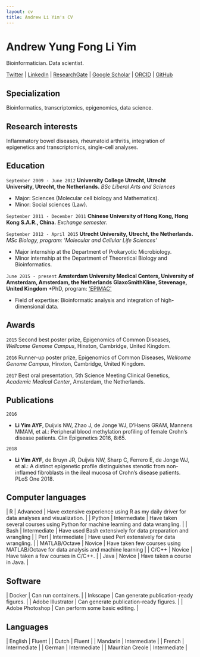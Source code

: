 ```yaml
---
layout: cv
title: Andrew Li Yim's CV
---
```

# Andrew Yung Fong Li Yim
Bioinformatician. Data scientist.

<div id="webaddress">
<a href="https://twitter.com/ndly91">Twitter</a>
  | <a href="https://www.linkedin.com/in/andrew-li-yim-840a10a0/">LinkedIn</a>
  | <a href="https://www.researchgate.net/profile/Andrew_Li_Yim">ResearchGate</a>
  | <a href="https://scholar.google.nl/citations?view_op=list_works&hl=en&user=4I7rgpUAAAAJ">Google Scholar</a>
  | <a href="https://orcid.org/0000-0002-0754-0953">ORCID</a>
  | <a href="https://github.com/ND91">GitHub</a>
</div>

## Specialization

Bioinformatics, transcriptomics, epigenomics, data science.


## Research interests

Inflammatory bowel diseases, rheumatoid arthritis, integration of epigenetics and transcriptomics, single-cell analyses.


## Education

`September 2009 - June 2012`
__University College Utrecht, Utrecht University, Utrecht, the Netherlands.__
*BSc Liberal Arts and Sciences*
* Major: Sciences (Molecular cell biology and Mathematics).
* Minor: Social sciences (Law).

`September 2011 - December 2011`
__Chinese University of Hong Kong, Hong Kong S.A.R., China.__
*Exchange semester.*

`September 2012 - April 2015`
__Utrecht University, Utrecht, the Netherlands.__
*MSc Biology, program: 'Molecular and Cellular Life Sciences'*
* Major internship at the Department of Prokaryotic Microbiology.
* Minor internship at the Department of Theoretical Biology and Bioinformatics.

`June 2015 - present`
__Amsterdam University Medical Centers, University of Amsterdam, Amsterdam, the Netherlands__
__GlaxoSmithKline, Stevenage, United Kingdom__
*PhD, program: ['EPIMAC'](https://cordis.europa.eu/project/rcn/193846/factsheet/en)
* Field of expertise: Bioinformatic analysis and integration of high-dimensional data.


## Awards

`2015`
Second best poster prize, Epigenomics of Common Diseases, *Wellcome Genome Campus*, Hinxton, Cambridge, United Kingdom.

`2016`
Runner-up poster prize, Epigenomics of Common Diseases, *Wellcome Genome Campus*, Hinxton, Cambridge, United Kingdom.

`2017`
Best oral presentation, 5th Science Meeting Clinical Genetics, *Academic Medical Center*, Amsterdam, the Netherlands.


## Publications

`2016`
* __Li Yim AYF__, Duijvis NW, Zhao J, de Jonge WJ, D’Haens GRAM, Mannens MMAM, et al.: Peripheral blood methylation profiling of female Crohn’s disease patients. Clin Epigenetics 2016, 8:65.

`2018`
* __Li Yim AYF__, de Bruyn JR, Duijvis NW, Sharp C, Ferrero E, de Jonge WJ, et al.: A distinct epigenetic profile distinguishes stenotic from non-inflamed fibroblasts in the ileal mucosa of Crohn’s disease patients. PLoS One 2018.


## Computer languages

| R | Advanced | Have extensive experience using R as my daily driver for data analyses and visualization. |
| Python | Intermediate | Have taken several courses using Python for machine learning and data wrangling. |
| Bash | Intermediate | Have used Bash extensively for data preparation and wrangling |
| Perl | Intermediate | Have used Perl extensively for data wrangling. |
| MATLAB/Octave | Novice | Have taken few courses using MATLAB/Octave for data analysis and machine learning |
| C/C++ | Novice | Have taken a few courses in C/C++. |
| Java | Novice | Have taken a course in Java. |

## Software

| Docker | Can run containers. |
| Inkscape | Can generate publication-ready figures. |
| Adobe Illustrator | Can generate publication-ready figures. |
| Adobe Photoshop | Can perform some basic editing. |


## Languages

| English | Fluent |
| Dutch | Fluent |
| Mandarin | Intermediate |
| French | Intermediate |
| German | Intermediate |
| Mauritian Creole | Intermediate |

<!-- ### Footer

Last updated: January 2019 -->

